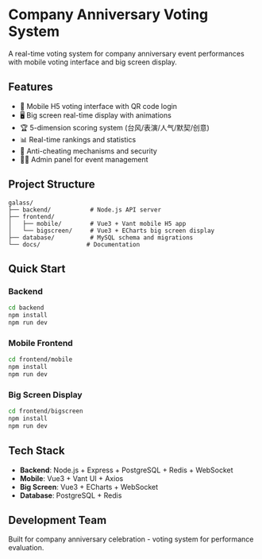 # Company Anniversary Voting System

A real-time voting system for company anniversary event performances with mobile voting interface and big screen display.

## Features

- 📱 Mobile H5 voting interface with QR code login
- 🖥️ Big screen real-time display with animations
- 🏆 5-dimension scoring system (台风/表演/人气/默契/创意)
- 📊 Real-time rankings and statistics
- 🔐 Anti-cheating mechanisms and security
- 👨‍💼 Admin panel for event management

## Project Structure

```
galass/
├── backend/           # Node.js API server
├── frontend/
│   ├── mobile/        # Vue3 + Vant mobile H5 app
│   └── bigscreen/     # Vue3 + ECharts big screen display
├── database/          # MySQL schema and migrations
└── docs/             # Documentation
```

## Quick Start

### Backend
```bash
cd backend
npm install
npm run dev
```

### Mobile Frontend
```bash
cd frontend/mobile
npm install
npm run dev
```

### Big Screen Display
```bash
cd frontend/bigscreen
npm install
npm run dev
```

## Tech Stack

- **Backend**: Node.js + Express + PostgreSQL + Redis + WebSocket
- **Mobile**: Vue3 + Vant UI + Axios
- **Big Screen**: Vue3 + ECharts + WebSocket
- **Database**: PostgreSQL + Redis

## Development Team

Built for company anniversary celebration - voting system for performance evaluation.